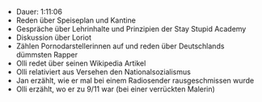 - Dauer: 1:11:06
- Reden über Speiseplan und Kantine
- Gespräche über Lehrinhalte und Prinzipien der Stay Stupid Academy
- Diskussion über Loriot
- Zählen Pornodarstellerinnen auf und reden über Deutschlands dümmsten Rapper
- Olli redet über seinen Wikipedia Artikel
- Olli relativiert aus Versehen den Nationalsozialismus
- Jan erzählt, wie er mal bei einem Radiosender rausgeschmissen wurde
- Olli erzählt, wo er zu 9/11 war (bei einer verrückten Malerin)

